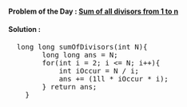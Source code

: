 #### Problem of the Day : [Sum of all divisors from 1 to n](https://practice.geeksforgeeks.org/problems/sum-of-all-divisors-from-1-to-n4738/1)

#### Solution :
<pre>
  long long sumOfDivisors(int N){
        long long ans = N;
        for(int i = 2; i <= N; i++){
            int iOccur = N / i;
            ans += (1ll * iOccur * i);
        } return ans;
    }
</pre>
